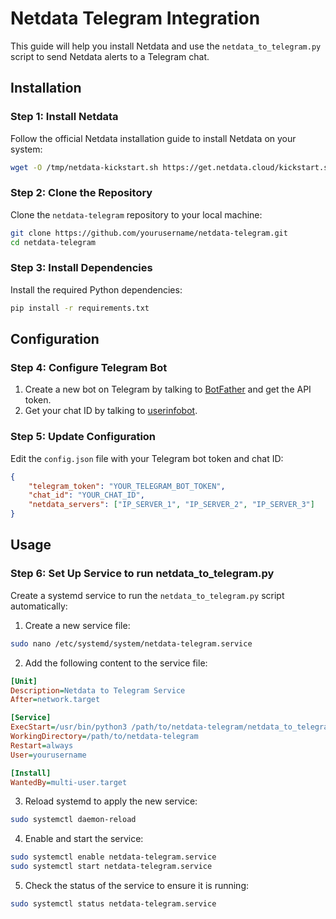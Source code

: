 # Netdata Telegram Integration

This guide will help you install Netdata and use the `netdata_to_telegram.py` script to send Netdata alerts to a Telegram chat.

## Installation

### Step 1: Install Netdata

Follow the official Netdata installation guide to install Netdata on your system:

```bash
wget -O /tmp/netdata-kickstart.sh https://get.netdata.cloud/kickstart.sh && sh /tmp/netdata-kickstart.sh
```

### Step 2: Clone the Repository

Clone the `netdata-telegram` repository to your local machine:

```bash
git clone https://github.com/yourusername/netdata-telegram.git
cd netdata-telegram
```

### Step 3: Install Dependencies

Install the required Python dependencies:

```bash
pip install -r requirements.txt
```

## Configuration

### Step 4: Configure Telegram Bot

1. Create a new bot on Telegram by talking to [BotFather](https://t.me/botfather) and get the API token.
2. Get your chat ID by talking to [userinfobot](https://t.me/userinfobot).

### Step 5: Update Configuration

Edit the `config.json` file with your Telegram bot token and chat ID:

```json
{
    "telegram_token": "YOUR_TELEGRAM_BOT_TOKEN",
    "chat_id": "YOUR_CHAT_ID",
    "netdata_servers": ["IP_SERVER_1", "IP_SERVER_2", "IP_SERVER_3"]
}
```

## Usage

### Step 6: Set Up Service to run netdata_to_telegram.py

Create a systemd service to run the `netdata_to_telegram.py` script automatically:

1. Create a new service file:

```bash
sudo nano /etc/systemd/system/netdata-telegram.service
```

2. Add the following content to the service file:

```ini
[Unit]
Description=Netdata to Telegram Service
After=network.target

[Service]
ExecStart=/usr/bin/python3 /path/to/netdata-telegram/netdata_to_telegram.py
WorkingDirectory=/path/to/netdata-telegram
Restart=always
User=yourusername

[Install]
WantedBy=multi-user.target
```

3. Reload systemd to apply the new service:

```bash
sudo systemctl daemon-reload
```

4. Enable and start the service:

```bash
sudo systemctl enable netdata-telegram.service
sudo systemctl start netdata-telegram.service
```

5. Check the status of the service to ensure it is running:

```bash
sudo systemctl status netdata-telegram.service
```
